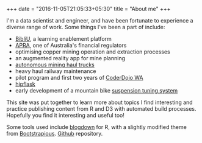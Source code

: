 +++
date = "2016-11-05T21:05:33+05:30"
title = "About me"
+++

I'm a data scientist and engineer, and have been fortunate to experience a diverse range of work. Some things I've been a part of include:

- [BibliU](https://bibliu.com/), a learning enablement platform
- [APRA](https://www.apra.gov.au/), one of Australia's financial regulators
- optimising copper mining operation and extraction processes
- an augmented reality app for mine planning
- [autonomous mining haul trucks](https://thewest.com.au/news/wa/nobody-at-the-wheel-at-bhps-jimblebar-iron-ore-mine-site-ng-b88529442z)
- heavy haul railway maintenance
- pilot program and first two years of [CoderDojo WA](http://coderdojowa.org.au/)
- [hipflask](https://www.hipflaskapp.com/)
- early development of a mountain bike [suspension tuning system](https://www.quarq.com/)

This site was put together to learn more about topics I find interesting and practice publishing content from R and D3 with automated build processes. Hopefully you find it interesting and useful too!

Some tools used include [blogdown](https://github.com/rstudio/blogdown) for R, with a slightly modified theme from [Bootstrapious](https://github.com/kishaningithub/hugo-creative-portfolio-theme).
[Github](https://github.com/callumwebb/cwebby) repository.
